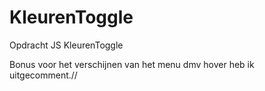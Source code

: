 # KleurenToggle
Opdracht JS KleurenToggle

Bonus voor het verschijnen van het menu dmv hover heb ik uitgecomment.//
